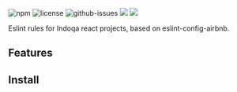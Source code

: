 ![npm](https://www.npmjs.com/package/eslint-config-indoqa) ![license](https://img.shields.io/npm/l/eslint-config-indoqa.svg) ![github-issues](https://img.shields.io/github/issues/Indoqa/eslint-config-indoqa.svg)  ![](https://david-dm.org/Indoqa/eslint-config-indoqa/status.svg) ![](https://david-dm.org/Indoqa/eslint-config-indoqa/dev-status.svg)

Eslint rules for Indoqa react projects, based on eslint-config-airbnb.

## Features


## Install

